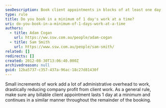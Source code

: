 ```yaml
---
seoDescription: Book client appointments in blocks of at least one day to boost profitability and reduce administrative overhead.
type: rule
title: Do you book in a minimum of 1 day's work at a time?
uri: do-you-book-in-a-minimum-of-1-days-work-at-a-time
authors:
  - title: Adam Cogan
    url: https://ww.ssw.com.au/people/adam-cogan
  - title: Sam Smith
    url: https://www.ssw.com.au/people/sam-smith/
related: []
redirects: []
created: 2012-08-30T13:06:40.000Z
archivedreason: null
guid: 12ba5737-c357-437a-96ac-18c27d81430f
---
```


Small increments of work add a lot of administrative overhead to work, drastically reducing company profit from client work. As a general rule, make sure any billable client appointment lasts 1 day at a minimum and continues in a similar manner throughout the remainder of the booking.

<!--endintro-->
